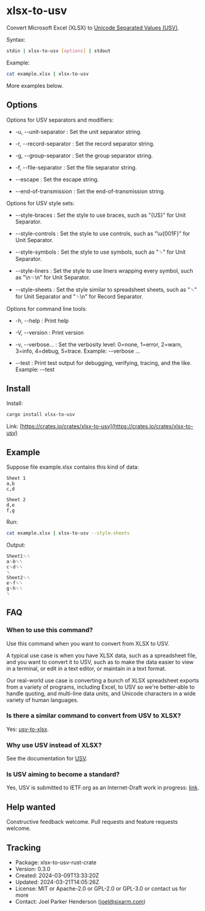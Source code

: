 # xlsx-to-usv

Convert Microsoft Excel (XLSX) to [Unicode Separated Values (USV)](https://github.com/sixarm/usv).

Syntax:

```sh
stdin | xlsx-to-usv [options] | stdout
```

Example:

```sh
cat example.xlsx | xlsx-to-usv
```

More examples below.

## Options

Options for USV separators and modifiers:

* -u, --unit-separator : Set the unit separator string.

* -r, --record-separator : Set the record separator string.

* -g, --group-separator : Set the group separator string.

* -f, --file-separator : Set the file separator string.

* --escape : Set the escape string.

* --end-of-transmission : Set the end-of-transmission string.

Options for USV style sets:

* --style-braces : Set the style to use braces, such as "{US}" for Unit Separator.

* --style-controls : Set the style to use controls, such as "\u{001F}" for Unit Separator.

* --style-symbols : Set the style to use symbols, such as "␟" for Unit Separator.

* --style-liners : Set the style to use liners wrapping every symbol, such as "\n␟\n" for Unit Separator.

* --style-sheets : Set the style similar to spreadsheet sheets, such as "␟" for Unit Separator and "␟\n" for Record Separator.

Options for command line tools:

* -h, --help : Print help

* -V, --version : Print version

* -v, --verbose... : Set the verbosity level: 0=none, 1=error, 2=warn, 3=info, 4=debug, 5=trace. Example: --verbose …

* --test : Print test output for debugging, verifying, tracing, and the like. Example: --test

## Install

Install:

```sh
cargo install xlsx-to-usv
```

Link: [https://crates.io/crates/xlsx-to-usv](https://crates.io/crates/xlsx-to-usv)

## Example

Suppose file example.xlsx contains this kind of data:

```xlsx
Sheet 1
a,b
c,d

Sheet 2
d,e
f,g
```

Run:

```sh
cat example.xlsx | xlsx-to-usv --style-sheets
```

Output:

```usv
Sheet1␟␞
a␟b␟␞
c␟d␟␞
␞
Sheet2␟␞
e␟f␟␞
g␟h␟␞
␞
```

## FAQ

### When to use this command?

Use this command when you want to convert from XLSX to USV.

A typical use case is when you have XLSX data, such as a spreadsheet file,
and you want to convert it to USV, such as to make the data easier to view
in a terminal, or edit in a text editor, or maintain in a text format.

Our real-world use case is converting a bunch of XLSX spreadsheet exports
from a variety of programs, including Excel, to USV so we're better-able to
handle quoting, and multi-line data units, and Unicode characters in a wide
variety of human languages.

### Is there a similar command to convert from USV to XLSX?

Yes: [usv-to-xlsx](https://crates.io/crates/usv-to-xlsx).

### Why use USV instead of XLSX?

See the documentation for [USV](https://github.com/sixarm/usv).

### Is USV aiming to become a standard?

Yes, USV is submitted to IETF.org as an Internet-Draft work in progress:
[link](https://datatracker.ietf.org/doc/draft-unicode-separated-values/).

## Help wanted

Constructive feedback welcome. Pull requests and feature requests welcome.

## Tracking

* Package: xlsx-to-usv-rust-crate
* Version: 0.3.0
* Created: 2024-03-09T13:33:20Z
* Updated: 2024-03-21T14:05:26Z
* License: MIT or Apache-2.0 or GPL-2.0 or GPL-3.0 or contact us for more
* Contact: Joel Parker Henderson (joel@sixarm.com)
